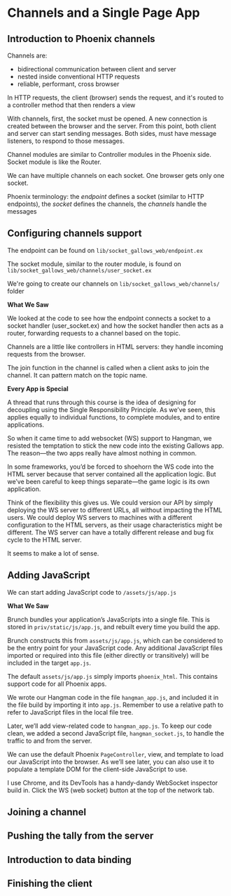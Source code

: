 # Channels and a Single Page App

## Introduction to Phoenix channels

Channels are:

- bidirectional communication between client and server
- nested inside conventional HTTP requests
- reliable, performant, cross browser

In HTTP requests, the client (browser) sends the request, and it's routed to a controller method that then renders a view

With channels, first, the socket must be opened. A new connection is created between the browser and the server. From this point, both client and server can start sending messages. Both sides, must have message listeners, to respond to those messages. 

Channel modules are similar to Controller modules in the Phoenix side. Socket module is like the Router.

We can have multiple channels on each socket. One browser gets only one socket.

Phoenix terminology: the *endpoint* defines a socket (similar to HTTP endpoints), the *socket* defines the channels, the *channels* handle the messages

## Configuring channels support

The endpoint can be found on `lib/socket_gallows_web/endpoint.ex`

The socket module, similar to the router module, is found on `lib/socket_gallows_web/channels/user_socket.ex`

We're going to create our channels on `lib/socket_gallows_web/channels/` folder

**What We Saw**

We looked at the code to see how the endpoint connects a socket to a socket handler (user_socket.ex) and how the socket handler then acts as a router, forwarding requests to a channel based on the topic.

Channels are a little like controllers in HTML servers: they handle incoming requests from the browser.

The join function in the channel is called when a client asks to join the channel. It can pattern match on the topic name.

**Every App is Special**

A thread that runs through this course is the idea of designing for decoupling using the Single Responsibility Principle. As we’ve seen, this applies equally to individual functions, to complete modules, and to entire applications.

So when it came time to add websocket (WS) support to Hangman, we resisted the temptation to stick the new code into the existing Gallows app. The reason—the two apps really have almost nothing in common.

In some frameworks, you’d be forced to shoehorn the WS code into the HTML server because that server contained all the application logic. But we’ve been careful to keep things separate—the game logic is its own application.

Think of the flexibility this gives us. We could version our API by simply deploying the WS server to different URLs, all without impacting the HTML users. We could deploy WS servers to machines with a different configuration to the HTML servers, as their usage characteristics might be different. The WS server can have a totally different release and bug fix cycle to the HTML server.

It seems to make a lot of sense.

## Adding JavaScript

We can start adding JavaScript code to `/assets/js/app.js`

**What We Saw**

Brunch bundles your application’s JavaScripts into a single file. This is stored in `priv/static/js/app.js`, and rebuilt every time you build the app.

Brunch constructs this from `assets/js/app.js`, which can be considered to be the entry point for your JavaScript code. Any additional JavaScript files imported or required into this file (either directly or transitively) will be included in the target `app.js`.

The default `assets/js/app.js` simply imports `phoenix_html`. This contains support code for all Phoenix apps.

We wrote our Hangman code in the file `hangman_app.js`, and included it in the file build by importing it into `app.js`. Remember to use a relative path to refer to JavaScript files in the local file tree.

Later, we’ll add view-related code to `hangman_app.js`. To keep our code clean, we added a second JavaScript file, `hangman_socket.js`, to handle the traffic to and from the server.

We can use the default Phoenix `PageController`, view, and template to load our JavaScript into the browser. As we’ll see later, you can also use it to populate a template DOM for the client-side JavaScript to use.

I use Chrome, and its DevTools has a handy-dandy WebSocket inspector build in. Click the WS (web socket) button at the top of the network tab.

## Joining a channel

## Pushing the tally from the server

## Introduction to data binding

## Finishing the client


